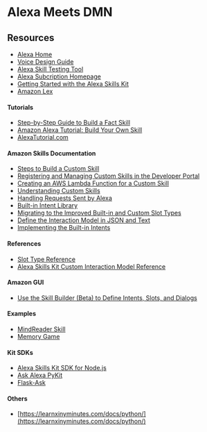 Al e x a  M e e t s  DMN
=========
 
## Resources
+ [Alexa Home](http://alexa.amazon.co.uk)
+ [Voice Design Guide](https://developer.amazon.com/designing-for-voice/)
+ [Alexa Skill Testing Tool](https://echosim.io)
+ [Alexa Subcription Homepage](https://developer.amazon.com/alexa-skills-kit/subscription-thanks)
+ [Getting Started with the Alexa Skills Kit](https://developer.amazon.com/public/solutions/alexa/alexa-skills-kit/getting-started-guide)
+ [Amazon Lex](https://aws.amazon.com/lex/)

#### Tutorials
+ [Step-by-Step Guide to Build a Fact Skill](https://developer.amazon.com/blogs/post/Tx3DVGG0K0TPUGQ/New-Alexa-Skills-Kit-Template:-Step-by-Step-Guide-to-Build-a-Fact-Skill)
+ [Amazon Alexa Tutorial: Build Your Own Skill](https://medium.com/react-native-institute/amazon-alexa-tutorial-build-your-own-skill-a83cf71f8aed)
+ [AlexaTutorial.com](https://alexatutorial.com/)

#### Amazon Skills Documentation
+ [Steps to Build a Custom Skill](https://developer.amazon.com/public/solutions/alexa/alexa-skills-kit/overviews/steps-to-build-a-custom-skill)
+ [Registering and Managing Custom Skills in the Developer Portal](https://developer.amazon.com/public/solutions/alexa/alexa-skills-kit/docs/registering-and-managing-alexa-skills-in-the-developer-portal#register-a-new-skill)
+ [Creating an AWS Lambda Function for a Custom Skill](https://developer.amazon.com/public/solutions/alexa/alexa-skills-kit/docs/developing-an-alexa-skill-as-a-lambda-function)
+ [Understanding Custom Skills](https://developer.amazon.com/public/solutions/alexa/alexa-skills-kit/overviews/understanding-custom-skills)
+ [Handling Requests Sent by Alexa](https://developer.amazon.com/public/solutions/alexa/alexa-skills-kit/docs/handling-requests-sent-by-alexa)
+ [Built-in Intent Library](https://developer.amazon.com/public/solutions/alexa/alexa-skills-kit/docs/built-in-intent-ref/built-in-intent-library)
+ [Migrating to the Improved Built-in and Custom Slot Types](https://developer.amazon.com/public/solutions/alexa/alexa-skills-kit/docs/migrating-to-the-improved-built-in-and-custom-slot-types#literal)
+ [Define the Interaction Model in JSON and Text](https://developer.amazon.com/public/solutions/alexa/alexa-skills-kit/docs/defining-the-voice-interface)
+ [Implementing the Built-in Intents](https://developer.amazon.com/public/solutions/alexa/alexa-skills-kit/docs/implementing-the-built-in-intents#Available%20Built-in%20Intents)

#### References
+ [Slot Type Reference](https://developer.amazon.com/public/solutions/alexa/alexa-skills-kit/docs/built-in-intent-ref/slot-type-reference)
+ [Alexa Skills Kit Custom Interaction Model Reference](https://developer.amazon.com/public/solutions/alexa/alexa-skills-kit/docs/alexa-skills-kit-interaction-model-reference#Slot%20Types)

#### Amazon GUI
+ [Use the Skill Builder (Beta) to Define Intents, Slots, and Dialogs](https://developer.amazon.com/public/solutions/alexa/alexa-skills-kit/docs/ask-define-the-vui-with-gui)

#### Examples
+ [MindReader Skill](https://github.com/mikecallahan/mindreader)
+ [Memory Game](https://developer.amazon.com/blogs/post/Tx14R0IYYGH3SKT/Flask-Ask-A-New-Python-Framework-for-Rapid-Alexa-Skills-Kit-Development)

#### Kit SDKs
+ [Alexa Skills Kit SDK for Node.js](https://github.com/alexa/alexa-skills-kit-sdk-for-nodejs)
+ [Ask Alexa PyKit](https://github.com/anjishnu/ask-alexa-pykit)
+ [Flask-Ask](https://alexatutorial.com/flask-ask/)

#### Others
+ [https://learnxinyminutes.com/docs/python/](https://learnxinyminutes.com/docs/python/)
